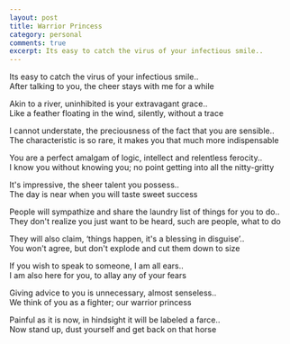 ```yaml
---
layout: post
title: Warrior Princess
category: personal
comments: true
excerpt: Its easy to catch the virus of your infectious smile..
---
```



Its easy to catch the virus of your infectious smile..   
After talking to you, the cheer stays with me for a while 

Akin to a river, uninhibited is your extravagant grace..   
Like a feather floating in the wind, silently, without a trace

I cannot understate, the preciousness of the fact that you are sensible..  
The characteristic is so rare, it makes you that much more indispensable

You are a perfect amalgam of logic, intellect and relentless ferocity..   
I know you without knowing you; no point getting into all the nitty-gritty

It's impressive, the sheer talent you possess..   
The day is near when you will taste sweet success 

People will sympathize and share the laundry list of things for you to do..   
They don't realize you just want to be heard, such are people, what to do

They will also claim, ‘things happen, it's a blessing in disguise’..   
You won't agree, but don't explode and cut them down to size

If you wish to speak to someone, I am all ears..  
I am also here for you, to allay any of your fears

Giving advice to you is unnecessary, almost senseless..  
We think of you as a fighter; our warrior princess

Painful as it is now, in hindsight it will be labeled a farce..   
Now stand up, dust yourself and get back on that horse

